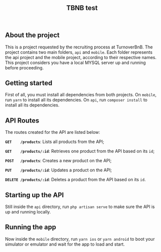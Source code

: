 <h2 align="center">
  TBNB test
</h2>

<br/>

## About the project

This is a project requested by the recruiting process at TurnoverBnB. The project contains two main folders, `api` and `mobile`. Each folder represents the api project and the mobile project, according to their respective names. This project considers you have a local MYSQL server up and running before proceeding.

## Getting started

First of all, you must install all dependencies from both projects.
On `mobile`, run `yarn` to install all its dependencies.
On `api`, run `composer install` to install all its dependencies.

## API Routes

The routes created for the API are listed below:

**`GET    /products`**: Lists all products from the API;

**`GET    /products/:id`**: Retrieves one product from the API based on its `id`;

**`POST   /products`**: Creates a new product on the API;

**`PUT    /products/:id`**: Updates a product on the API;

**`DELETE /products/:id`**: Deletes a product from the API based on its `id`.

## Starting up the API

Still inside the `api` directory, run `php artisan serve` to make sure the API is up and running locally.

## Running the app

Now inside the `mobile` directory, run `yarn ios` or `yarn android` to boot your simulator or emulator and wait for the app to load and start.
